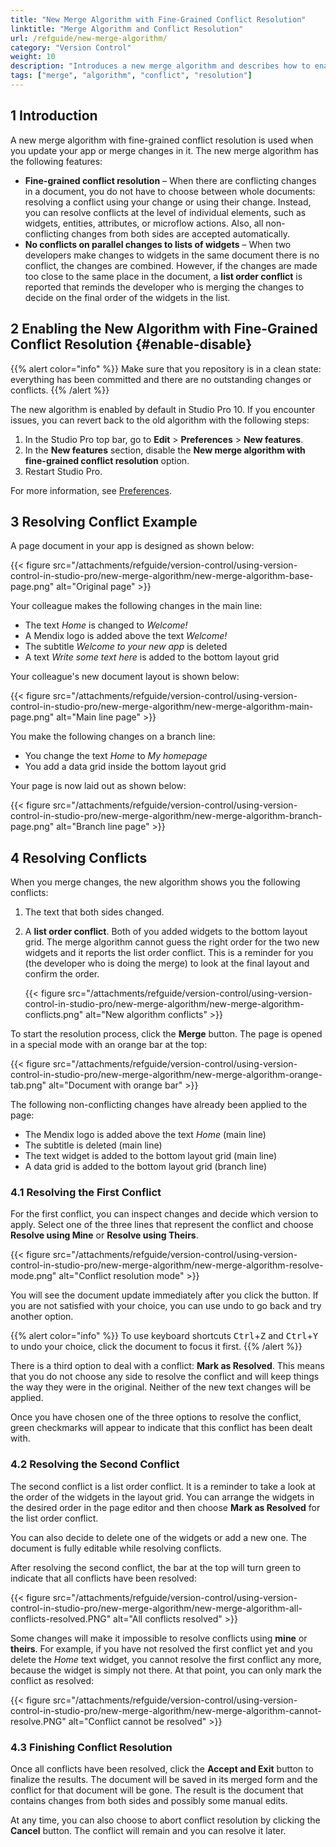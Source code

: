 ```yaml
---
title: "New Merge Algorithm with Fine-Grained Conflict Resolution"
linktitle: "Merge Algorithm and Conflict Resolution"
url: /refguide/new-merge-algorithm/
category: "Version Control"
weight: 10
description: "Introduces a new merge algorithm and describes how to enable it to resolve conflicts."
tags: ["merge", "algorithm", "conflict", "resolution"]
---
```


## 1 Introduction

A new merge algorithm with fine-grained conflict resolution is used when you update your app or merge changes in it. The new merge algorithm has the following features:

* **Fine-grained conflict resolution** – When there are conflicting changes in a document, you do not have to choose between whole documents: resolving a conflict using your change or using their change. Instead, you can resolve conflicts at the level of individual elements, such as widgets, entities, attributes, or microflow actions. Also, all non-conflicting changes from both sides are accepted automatically.
* **No conflicts on parallel changes to lists of widgets** – When two developers make changes to widgets in the same document there is no conflict, the changes are combined. However, if the changes are made too close to the same place in the document, a **list order conflict** is reported that reminds the developer who is merging the changes to decide on the final order of the widgets in the list. 

## 2 Enabling the New Algorithm with Fine-Grained Conflict Resolution {#enable-disable}

{{% alert color="info" %}}
Make sure that you repository is in a clean state: everything has been committed and there are no outstanding changes or conflicts. 
{{% /alert %}}

The new algorithm is enabled by default in Studio Pro 10. If you encounter issues, you can revert back to the old algorithm with the following steps:

1. In the Studio Pro top bar, go to **Edit** > **Preferences** > **New features**. 
2. In the **New features** section, disable the **New merge algorithm with fine-grained conflict resolution** option.
3. Restart Studio Pro.

For more information, see [Preferences](/refguide/preferences-dialog/).

## 3 Resolving Conflict Example

A page document in your app is designed as shown below:

{{< figure src="/attachments/refguide/version-control/using-version-control-in-studio-pro/new-merge-algorithm/new-merge-algorithm-base-page.png" alt="Original page" >}}

Your colleague makes the following changes in the main line:

* The text *Home* is changed to *Welcome!*
* A Mendix logo is added above the text *Welcome!*
* The subtitle *Welcome to your new app* is deleted
* A text *Write some text here* is added to the bottom layout grid

Your colleague's new document layout is shown below:

{{< figure src="/attachments/refguide/version-control/using-version-control-in-studio-pro/new-merge-algorithm/new-merge-algorithm-main-page.png" alt="Main line page" >}}

You make the following changes on a branch line:

* You change the text *Home* to *My homepage*
* You add a data grid inside the bottom layout grid

Your page is now laid out as shown below:

{{< figure src="/attachments/refguide/version-control/using-version-control-in-studio-pro/new-merge-algorithm/new-merge-algorithm-branch-page.png" alt="Branch line page" >}}

## 4 Resolving Conflicts

When you merge changes, the new algorithm shows you the following conflicts:

1. The text that both sides changed. 
2. A **list order conflict**. Both of you added widgets to the bottom layout grid. The merge algorithm cannot guess the right order for the two new widgets and it reports the list order conflict. This is a reminder for you (the developer who is doing the merge) to look at the final layout and confirm the order. 

    {{< figure src="/attachments/refguide/version-control/using-version-control-in-studio-pro/new-merge-algorithm/new-merge-algorithm-conflicts.png" alt="New algorithm conflicts" >}}

To start the resolution process, click the **Merge** button. The page is opened in a special mode with an orange bar at the top:

{{< figure src="/attachments/refguide/version-control/using-version-control-in-studio-pro/new-merge-algorithm/new-merge-algorithm-orange-tab.png" alt="Document with orange bar" >}}

The following non-conflicting changes have already been applied to the page:

* The Mendix logo is added above the text *Home* (main line)
* The subtitle is deleted (main line)
* The text widget is added to the bottom layout grid (main line)
* A data grid is added to the bottom layout grid (branch line)

### 4.1 Resolving the First Conflict

For the first conflict, you can inspect changes and decide which version to apply. Select one of the three lines that represent the conflict and choose **Resolve using Mine** or **Resolve using Theirs**. 

{{< figure src="/attachments/refguide/version-control/using-version-control-in-studio-pro/new-merge-algorithm/new-merge-algorithm-resolve-mode.png" alt="Conflict resolution mode" >}}

You will see the document update immediately after you click the button. If you are not satisfied with your choice, you can use undo to go back and try another option. 

{{% alert color="info" %}}
To use keyboard shortcuts <kbd>Ctrl</kbd>+<kbd>Z</kbd> and <kbd>Ctrl</kbd>+<kbd>Y</kbd> to undo your choice, click the document to focus it first.
{{% /alert %}}

There is a third option to deal with a conflict: **Mark as Resolved**. This means that you do not choose any side to resolve the conflict and will keep things the way they were in the original. Neither of the new text changes will be applied.

Once you have chosen one of the three options to resolve the conflict, green checkmarks will appear to indicate that this conflict has been dealt with.

### 4.2 Resolving the Second Conflict

The second conflict is a list order conflict. It is a reminder to take a look at the order of the widgets in the layout grid. You can arrange the widgets in the desired order in the page editor and then choose **Mark as Resolved** for the list order conflict. 

You can also decide to delete one of the widgets or add a new one. The document is fully editable while resolving conflicts. 

After resolving the second conflict, the bar at the top will turn green to indicate that all conflicts have been resolved:

{{< figure src="/attachments/refguide/version-control/using-version-control-in-studio-pro/new-merge-algorithm/new-merge-algorithm-all-conflicts-resolved.PNG" alt="All conflicts resolved" >}}

Some changes will make it impossible to resolve conflicts using **mine** or **theirs**. For example, if you have not resolved the first conflict yet and you delete the *Home* text widget, you cannot resolve the first conflict any more, because the widget is simply not there. At that point, you can only mark the conflict as resolved:

{{< figure src="/attachments/refguide/version-control/using-version-control-in-studio-pro/new-merge-algorithm/new-merge-algorithm-cannot-resolve.PNG" alt="Conflict cannot be resolved" >}}

### 4.3 Finishing Conflict Resolution

Once all conflicts have been resolved, click the **Accept and Exit** button to finalize the results. The document will be saved in its merged form and the conflict for that document will be gone. The result is the document that contains changes from both sides and possibly some manual edits.

At any time, you can also choose to abort conflict resolution by clicking the **Cancel** button. The conflict will remain and you can resolve it later.
